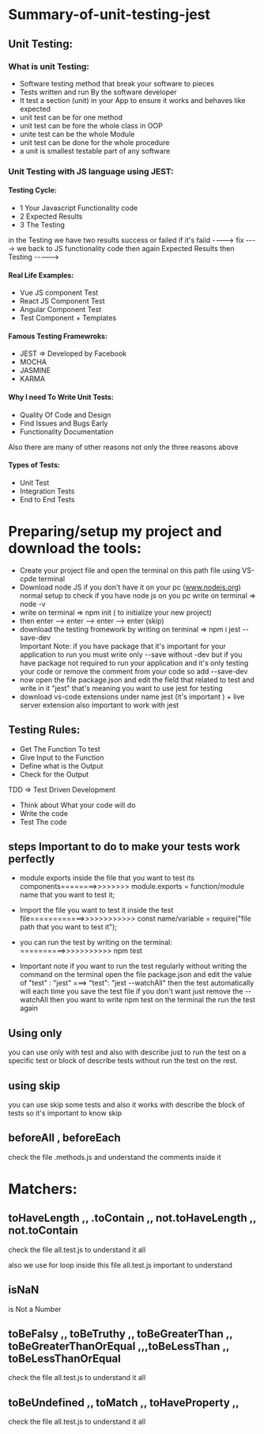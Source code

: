 # Summary-of-unit-testing-jest

## Unit Testing:
### What is unit Testing:
- Software testing method that break your software to pieces
- Tests written and run By the software developer
- It test a section (unit) in your App to ensure it works and behaves like expected
- unit test can be for one method
- unit test can be fore the whole class in OOP
- unite test can be the whole Module
- unit test can be done for the whole procedure
- a unit is smallest testable part of any software

### Unit Testing with JS language using JEST:

#### Testing Cycle:

- 1 Your Javascript Functionality code
- 2 Expected Results
- 3 The Testing

in the Testing we have two results success or failed 
if it's faild ----> fix ----> we back to JS functionality code then again Expected Results then Testing ----->

#### Real Life Examples:
- Vue JS component Test
- React JS Component Test
- Angular Component Test
- Test Component + Templates

#### Famous Testing Framewroks:
- JEST => Developed by Facebook
- MOCHA
- JASMINE
- KARMA

#### Why I need To Write Unit Tests:
- Quality Of Code and Design
- Find Issues and Bugs Early
- Functionality Documentation

Also there are many of other reasons not only the three reasons above

#### Types of Tests:
- Unit Test
- Integration Tests
- End to End Tests

# Preparing/setup my project and download the tools:

- Create your project file and open the terminal on this path file using VS-cpde terminal
- Download node JS if you don't have it on your pc (www.nodejs.org) normal setup
to check if you have node js on you pc write on terminal =>      node -v
- write on terminal =>      npm init          ( to initialize your new project)
- then enter --> enter --> enter --> enter (skip)
- download the testing fromework by writing on terminal =>    npm i jest --save-dev  
Important Note: if you have package that it's important for your application to run you must write only --save without -dev
but if you have package not required to run your application and it's only testing your code or remove the comment from your code so add --save-dev 
- now open the file package.json  and edit the field that related to test and write in it "jest"   that's meaning you want to use jest for testing
- download vs-code extensions under name jest (it's important ) +  live server extension also important to work with jest


## Testing Rules:
- Get The Function To test 
- Give Input to the Function
- Define what is the Output
- Check for the Output


TDD => Test Driven Development
- Think about What your code will do
- Write the code
- Test The code


## steps Important to do to make your tests work perfectly

- module exports inside the file that you want to test its components========>>>>>>>> module.exports = function/module name that you want to test it;
- Import the file you want to test it inside the test file============>>>>>>>>>>>> const name/variable = require("file path that you want to test it");

- you can run the test by writing on the terminal: ==========>>>>>>>>>>> npm test

- Important note if you want to run the test regularly without writing the command on the terminal open the file package.json and edit the value
of "test" : "jest" ===> "test": "jest --watchAll" 
then the test automatically will each time you save the test file if you don't want just remove the --watchAll then you want to write npm test on the terminal the run the test again



## Using only 
you can use only with test and also with describe just to run the test on a specific test or block of describe tests without run the test on the rest.

## using skip
you can use skip some tests and also it works with describe the block of tests so it's important to know skip


## beforeAll , beforeEach
check the file .methods.js and understand the comments inside it


# Matchers:

## toHaveLength   ,,   .toContain  ,,  not.toHaveLength    ,, not.toContain  
check the file all.test.js to understand it all 

also we use for loop inside this file all.test.js important to understand 



## isNaN
is Not a Number

## toBeFalsy   ,, toBeTruthy   ,,  toBeGreaterThan  ,, toBeGreaterThanOrEqual ,,,toBeLessThan  ,, toBeLessThanOrEqual
check the file all.test.js to understand it all



## toBeUndefined  ,,    toMatch   ,, toHaveProperty ,, 
check the file all.test.js to understand it all
